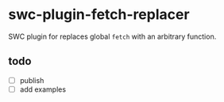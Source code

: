 # swc-plugin-fetch-replacer

SWC plugin for replaces global `fetch` with an arbitrary function.

## todo

- [ ] publish
- [ ] add examples
